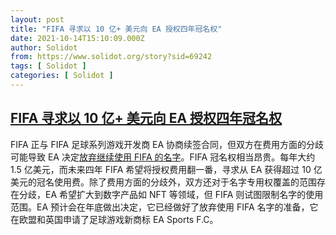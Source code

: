 ```yaml
---
layout: post
title: "FIFA 寻求以 10 亿+ 美元向 EA 授权四年冠名权"
date: 2021-10-14T15:10:09.000Z
author: Solidot
from: https://www.solidot.org/story?sid=69242
tags: [ Solidot ]
categories: [ Solidot ]
---
```

<!--1634224209000-->
[FIFA 寻求以 10 亿+ 美元向 EA 授权四年冠名权](https://www.solidot.org/story?sid=69242)
------

<div>
FIFA 正与 FIFA 足球系列游戏开发商 EA 协商续签合同，但双方在费用方面的分歧可能导致 EA 决定<a href="https://www.nytimes.com/2021/10/13/sports/soccer/ea-sports-fifa.html" target="_blank">放弃继续使用 FIFA 的名字</a>。FIFA 冠名权相当昂贵。每年大约 1.5 亿美元，而未来四年 FIFA 希望将授权费用翻一番，寻求从 EA 获得超过 10 亿美元的冠名使用费。除了费用方面的分歧外，双方还对于名字专用权覆盖的范围存在分歧，EA 希望扩大到数字产品如 NFT 等领域，但 FIFA 则试图限制名字的使用范围。EA 预计会在年底做出决定，它已经做好了放弃使用 FIFA 名字的准备，它在欧盟和英国申请了足球游戏新商标 EA Sports F.C。
</div>
